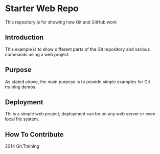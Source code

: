 # Starter Web Repo

This repository is for showing how Git and GitHub work

## Introduction 

This example is to show different parts of the Git repository
and various commands using a web project.

## Purpose

As stated above, the main purpose is to provide simple examples
for Git training demos.

## Deployment

Thi is a simple web project, deployment can be on any web server
or even local file system.

## How To Contribute

2014 Git.Training